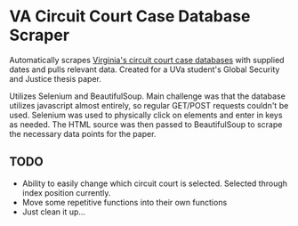 # VA Circuit Court Case Database Scraper
Automatically scrapes [Virginia's circuit court case databases](http://ewsocis1.courts.state.va.us/CJISWeb/circuit.jsp) with supplied dates and pulls relevant data. Created for a UVa student's Global Security and Justice thesis paper.

Utilizes Selenium and BeautifulSoup. Main challenge was that the database utilizes javascript almost entirely, so regular GET/POST requests couldn't be used. Selenium was used to physically click on elements and enter in keys as needed. The HTML source was then passed to BeautifulSoup to scrape the necessary data points for the paper.

## TODO
- Ability to easily change which circuit court is selected. Selected through index position currently.
- Move some repetitive functions into their own functions
- Just clean it up...
